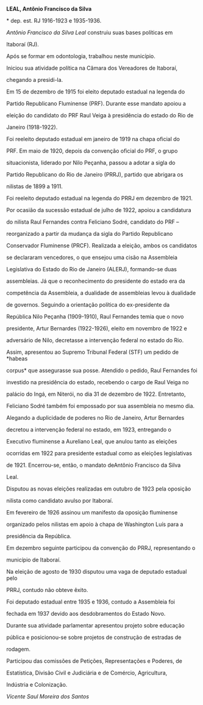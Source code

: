 **LEAL, Antônio Francisco da Silva**



\* dep. est. RJ 1916-1923 e 1935-1936.



*Antônio Francisco da Silva Leal* construiu suas bases políticas em

Itaboraí (RJ).



Após se formar em odontologia, trabalhou neste município.



Iniciou sua atividade política na Câmara dos Vereadores de Itaboraí,

chegando a presidi-la.



Em 15 de dezembro de 1915 foi eleito deputado estadual na legenda do

Partido Republicano Fluminense (PRF). Durante esse mandato apoiou a

eleição do candidato do PRF Raul Veiga à presidência do estado do Rio de

Janeiro (1918-1922).



Foi reeleito deputado estadual em janeiro de 1919 na chapa oficial do

PRF. Em maio de 1920, depois da convenção oficial do PRF, o grupo

situacionista, liderado por Nilo Peçanha, passou a adotar a sigla do

Partido Republicano do Rio de Janeiro (PRRJ), partido que abrigara os

nilistas de 1899 a 1911.



Foi reeleito deputado estadual na legenda do PRRJ em dezembro de 1921.

Por ocasião da sucessão estadual de julho de 1922, apoiou a candidatura

do nilista Raul Fernandes contra Feliciano Sodré, candidato do PRF –

reorganizado a partir da mudança da sigla do Partido Republicano

Conservador Fluminense (PRCF). Realizada a eleição, ambos os candidatos

se declararam vencedores, o que ensejou uma cisão na Assembleia

Legislativa do Estado do Rio de Janeiro (ALERJ), formando-se duas

assembleias. Já que o reconhecimento do presidente do estado era da

competência da Assembleia, a dualidade de assembleias levou à dualidade

de governos. Seguindo a orientação política do ex-presidente da

República Nilo Peçanha (1909-1910), Raul Fernandes temia que o novo

presidente, Artur Bernardes (1922-1926), eleito em novembro de 1922 e

adversário de Nilo, decretasse a intervenção federal no estado do Rio.

Assim, apresentou ao Supremo Tribunal Federal (STF) um pedido de *habeas

corpus* que assegurasse sua posse. Atendido o pedido, Raul Fernandes foi

investido na presidência do estado, recebendo o cargo de Raul Veiga no

palácio do Ingá, em Niterói, no dia 31 de dezembro de 1922. Entretanto,

Feliciano Sodré também foi empossado por sua assembleia no mesmo dia.

Alegando a duplicidade de poderes no Rio de Janeiro, Artur Bernardes

decretou a intervenção federal no estado, em 1923, entregando o

Executivo fluminense a Aureliano Leal, que anulou tanto as eleições

ocorridas em 1922 para presidente estadual como as eleições legislativas

de 1921. Encerrou-se, então, o mandato deAntônio Francisco da Silva

Leal.



Disputou as novas eleições realizadas em outubro de 1923 pela oposição

nilista como candidato avulso por Itaboraí.



Em fevereiro de 1926 assinou um manifesto da oposição fluminense

organizado pelos nilistas em apoio à chapa de Washington Luís para a

presidência da República.



Em dezembro seguinte participou da convenção do PRRJ, representando o

município de Itaboraí.



Na eleição de agosto de 1930 disputou uma vaga de deputado estadual pelo

PRRJ, contudo não obteve êxito.



Foi deputado estadual entre 1935 e 1936, contudo a Assembleia foi

fechada em 1937 devido aos desdobramentos do Estado Novo.



Durante sua atividade parlamentar apresentou projeto sobre educação

pública e posicionou-se sobre projetos de construção de estradas de

rodagem.



Participou das comissões de Petições, Representações e Poderes, de

Estatística, Divisão Civil e Judiciária e de Comércio, Agricultura,

Indústria e Colonização.



*Vicente Saul Moreira dos Santos*



